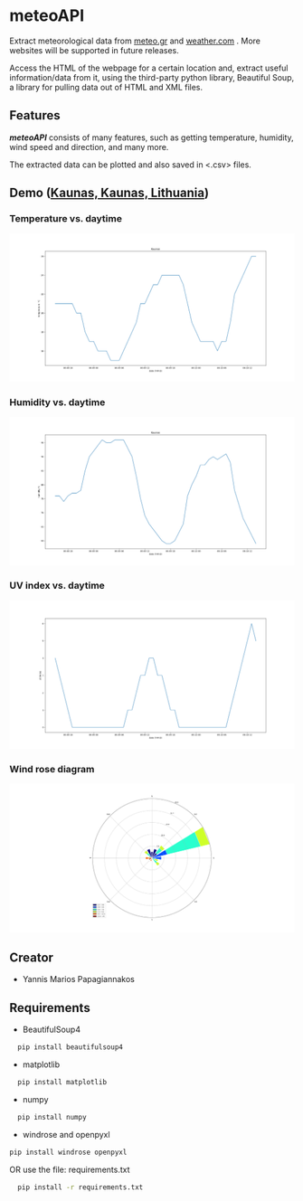 # meteoAPI
Extract meteorological data from [meteo.gr](https://www.meteo.gr/) and [weather.com](https://weather.com/) . More websites will be supported in future releases.

Access the HTML of the webpage for a certain location and, extract useful information/data from it, using the third-party python library, Beautiful Soup, a library for pulling data out of HTML and XML files.

## Features
***meteoAPI*** consists of many features, such as getting temperature, humidity, wind speed and direction, and many more. 

The extracted data can be plotted and also saved in <.csv> files.

## Demo ([Kaunas, Kaunas, Lithuania](https://weather.com/weather/hourbyhour/l/c0ad3acc0ae559d552ded89fb4af50e09b2063ef1ffa2bb7305acf6083011ea4))
### Temperature vs. daytime
![Screenshot](demo/kaunas_temp.png)
### Humidity vs. daytime
![Screenshot](demo/kaunas_humidity.png)
### UV index vs. daytime
![Screenshot](demo/kaunas_uvidx.png)
### Wind rose diagram
![Screenshot](demo/kaunas_winddirection.png)

## Creator
* Yannis Marios Papagiannakos

## Requirements
* BeautifulSoup4
```bash
  pip install beautifulsoup4
```

* matplotlib
```bash
  pip install matplotlib
```

* numpy
```bash
  pip install numpy
```

* windrose and openpyxl
```bash
pip install windrose openpyxl
```

OR use the file: requirements.txt
```bash
  pip install -r requirements.txt
```
